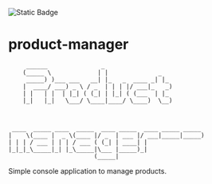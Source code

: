 ![Static Badge](https://img.shields.io/badge/done-%E2%9C%94%EF%B8%8F-green)
# product-manager
```
     ______               _                            
    (_____ \             | |              _            
     _____) )___ ___   __| |_   _  ____ _| |_          
    |  ____/ ___) _ \ / _  | | | |/ ___|_   _)         
    | |   | |  | |_| ( (_| | |_| ( (___  | |_          
    |_|   |_|   \___/ \____|____/ \____)  \__)         
                                                       
                                                       
                                                       
 ____  _____ ____  _____  ____ _____  ____ _____ _____ 
|    \(____ |  _ \(____ |/ _  | ___ |/ ___|_____|_____)
| | | / ___ | | | / ___ ( (_| | ____| |                
|_|_|_\_____|_| |_\_____|\___ |_____)_|                
                        (_____|
```
Simple console application to manage products.
